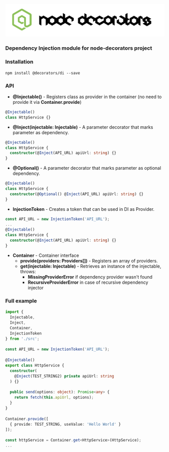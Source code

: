 ![Node Decorators](https://github.com/serhiisol/node-decorators/blob/master/decorators.png?raw=true)

### Dependency Injection module for node-decorators project

### Installation
```
npm install @decorators/di --save
```
### API

* **@Injectable()** - Registers class as provider in the container (no need to provide it via **Container.provide**)
```typescript
@Injectable()
class HttpService {}
```

* **@Inject(injectable: Injectable)** - A parameter decorator that marks parameter as dependency.
```typescript
@Injectable()
class HttpService {
  constructor(@Inject(API_URL) apiUrl: string) {}
}
```

* **@Optional()** - A parameter decorator that marks parameter as optional dependency.
```typescript
@Injectable()
class HttpService {
  constructor(@Optional() @Inject(API_URL) apiUrl: string) {}
}
```

* **InjectionToken** - Creates a token that can be used in DI as Provider.
```typescript
const API_URL = new InjectionToken('API_URL');
...
@Injectable()
class HttpService {
  constructor(@Inject(API_URL) apiUrl: string) {}
}
```

* **Container** - Container interface
  * **provide(providers: Providers[])** - Registers an array of providers.
  * **get<T>(injectable: Injectable)** - Retrieves an instance of the injectable, throws:
    * **MissingProviderError** if dependency provider wasn't found
    * **RecursiveProviderError** in case of recursive dependency injector

### Full example
```typescript
import {
  Injectable,
  Inject,
  Container,
  InjectionToken
} from './src';

const API_URL = new InjectionToken('API_URL');

@Injectable()
export class HttpService {
  constructor(
    @Inject(TEST_STRING2) private apiUrl: string
  ) {}

  public send(options: object): Promise<any> {
    return fetch(this.apiUrl, options);
  }
}

Container.provide([
  { provide: TEST_STRING, useValue: 'Hello World' }
]);

const httpService = Container.get<HttpService>(HttpService);
...
```
